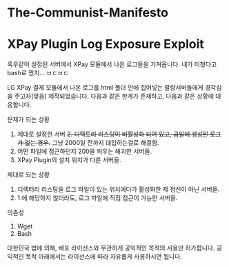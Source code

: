 # The-Communist-Manifesto
# XPay Plugin Log Exposure Exploit
흑우같이 설정된 서버에서 XPay 모듈에서 나온 로그들을 가져옵니다. 내가 미쳤다고 bash로 짰지... ㅂㄷㅂㄷ

LG XPay 결제 모듈에서 나온 로그를 html 폴더 안에 집어넣는 말랑서버들에게 경각심을 주고자(맞음) 제작되었습니다. 다음과 같은 한계가 존재하고, 다음과 같은 상황에 대응합니다. 

문제가 되는 상황
1. 제대로 설정한 서버 
~~2. 디렉토리 리스팅이 비활성화 되어 있고, 금일에 생성된 로그가 없는 경우.~~ 그냥 2000일 전까지 대입하는걸로 해결함. 
3. 어떤 파일에 접근하던지 200을 띄우는 해괴한 서버들. 
4. XPay Plugin의 설치 위치가 다른 서버들. 

제대로 되는 상황
1. 디렉터리 리스팅을 로그 파일이 있는 위치에다가 활성화한 제 정신이 아닌 서버들. 
2. 1.에 해당하지 않더라도, 로그 파일에 직접 접근이 가능한 서버들. 

의존성
1. Wget
2. Bash

대한민국 법에 의해, 배포 라이선스와 무관하게 공익적인 목적의 사용만 허가합니다. 공익적인 목적 아래에서는 라이선스에 따라 자유롭게 사용하시면 됩니다. 
